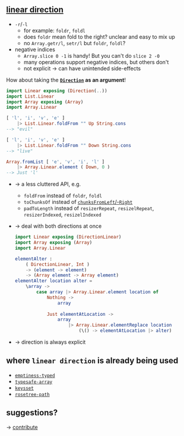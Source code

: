 ## [linear direction](https://dark.elm.dmy.fr/packages/lue-bird/elm-linear-direction/latest/)

  - `-r`/`-l`
      - for example: `foldr`, `foldl`
      - does `foldr` mean fold to the right? unclear and easy to mix up
      - no `Array.getr/l`, `setr/l` but `foldr`, `foldl`?
  - negative indices
      - `Array.slice 0 -1` is handy! But you can't do `slice 2 -0`
      - many operations support negative indices, but others don't
      - not explicit → can have unintended side-effects

How about taking the **[`Direction`](Linear#Direction) as an argument**!

```elm
import Linear exposing (Direction(..))
import List.Linear
import Array exposing (Array)
import Array.Linear

[ 'l', 'i', 'v', 'e' ]
    |> List.Linear.foldFrom "" Up String.cons
--> "evil"

[ 'l', 'i', 'v', 'e' ]
    |> List.Linear.foldFrom "" Down String.cons
--> "live"

Array.fromList [ 'e', 'v', 'i', 'l' ]
    |> Array.Linear.element ( Down, 0 )
--> Just 'l'
```

  - → a less cluttered API, e.g.
      - `foldFrom` instead of `foldr`, `foldl`
      - `toChunksOf` instead of [`chunksFromLeft`/-`Right`](https://package.elm-lang.org/packages/elm-community/list-split/latest/List-Split)
      - `padToLength` instead of `resizerRepeat`, `resizelRepeat`, `resizerIndexed`, `resizelIndexed`

  - → deal with both directions at once

    ```elm
    import Linear exposing (DirectionLinear)
    import Array exposing (Array)
    import Array.Linear

    elementAlter :
        ( DirectionLinear, Int )
        -> (element -> element)
        -> (Array element -> Array element)
    elementAlter location alter =
        \array ->
            case array |> Array.Linear.element location of
                Nothing ->
                    array
                    
                Just elementAtLocation ->
                    array
                        |> Array.Linear.elementReplace location
                            (\() -> elementAtLocation |> alter)
    ```

  - → direction is always explicit

## where `linear direction` is already being used

  - [`emptiness-typed`](https://dark.elm.dmy.fr/packages/lue-bird/elm-emptiness-typed/latest/)
  - [`typesafe-array`](https://dark.elm.dmy.fr/packages/lue-bird/elm-typesafe-array/latest/)
  - [`keysset`](https://dark.elm.dmy.fr/packages/lue-bird/elm-keysset/latest/)
  - [`rosetree-path`](https://dark.elm.dmy.fr/packages/lue-bird/elm-rosetree-path/latest/)

## suggestions?

→ [contribute](https://github.com/lue-bird/elm-linear-direction/blob/master/contributing.md)
